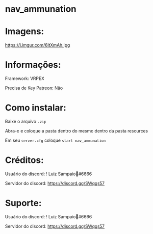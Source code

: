 # nav_ammunation

# Imagens:

https://i.imgur.com/6ItXmAh.jpg

# Informações: 

Framework: VRPEX

Precisa de Key Patreon: Não

# Como instalar:

Baixe o arquivo `.zip`

Abra-o e coloque a pasta dentro do mesmo dentro da pasta resources

Em seu `server.cfg` coloque `start nav_ammunation`

# Créditos:

Usuário do discord: ! Luiz Sampaio💎#6666

Servidor do discord: https://discord.gg/SWqgs57

# Suporte:

Usuário do discord: ! Luiz Sampaio💎#6666

Servidor do discord: https://discord.gg/SWqgs57

